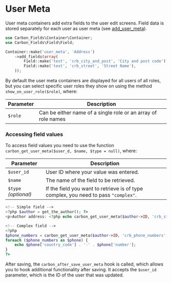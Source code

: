 # User Meta

User meta containers add extra fields to the user edit screens. Field data is stored separately for each user as user meta (see [add_user_meta](http://codex.wordpress.org/Function_Reference/add_user_meta)).

```php
use Carbon_Fields\Container\Container;
use Carbon_Fields\Field\Field;

Container::make('user_meta', 'Address')
	->add_fields(array(
		Field::make('text', 'crb_city_and_post', 'City and post code'),
		Field::make('text', 'crb_street', 'Street Name'),
	));
```

By default the user meta containers are displayed for all users of all roles, but you can select specific user roles they show on using the method `show_on_user_role($role)`, where:

| Parameter   | Description                                                   |
| ----------- | ------------------------------------------------------------- |
| `$role`     | Can be either name of a single role or an array of role names |

### Accessing field values

To access field values you need to use the function `carbon_get_user_meta($user_d, $name, $type = null)`, where:

| Parameter            | Description                                                                         |
| -------------------- | ----------------------------------------------------------------------------------- |
| `$user_id`           | User ID where your value was entered.                                               |
| `$name`              | The name of the field to be retrieved.                                              |
| `$type` *(optional)* | If the field you want to retrieve is of type complex, you need to pass `"complex"`. |

```php
<!-- Simple field -->
<?php $author = get_the_author(); ?>
<p>Author address: <?php echo carbon_get_user_meta($author->ID, 'crb_street'); ?></p>

<!-- Complex field -->
<?php 
$phone_numbers = carbon_get_user_meta($author->ID, 'crb_phone_numbers', 'complex');
foreach ($phone_numbers as $phone) {
	echo $phone['country_code'] . '-' . $phone['number'];
}
?>
```

After saving, the `carbon_after_save_user_meta` hook is called, which allows you to hook additional functionality after saving. It accepts the `$user_id` parameter, which is the ID of the user that was updated.